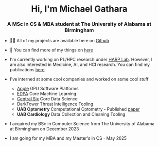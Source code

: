 <h1 align="center">Hi, I'm Michael Gathara</h1>
<h3 align="center">A MSc in CS & MBA student at The University of Alabama at Birmingham</h3>

- 👨‍💻 All of my projects are available here on [Github](https://michaelgathara.com/github)

- 📝 You can find more of my things on [here](https://michaelgathara.com/links)

- I'm currently working on PL/HPC research under [HARP Lab](https://github.com/harp-lab). However, I am also interested in Medicine, AI, and HCI research. You can find my publications [here](https://orcid.org/0000-0002-0320-7643)

- I've interned at some cool companies and worked on some cool stuff
  - [Apple](https://github.com/apple) GPU Software Platforms 
  - [EDPA](edpa.org) Core Machine Learning 
  - [Central Six](centralsix.org) Core Data Science
  - [DarkTower](getdarktower.com) Threat Intelligence Tooling
  - **UAB Optometry** Computational Optometry - Published [paper](https://scholar.google.com/citations?view_op=view_citation&hl=en&user=xBCeeoAAAAAJ&citation_for_view=xBCeeoAAAAAJ:u5HHmVD_uO8C)
  - **UAB Cardiology** Data Collection and Cleaning Tooling

- I acquired my BSc in Computer Science from The University of Alabama at Birmingham on December 2023
  
- I am going for my MBA and my Master's in CS - May 2025
